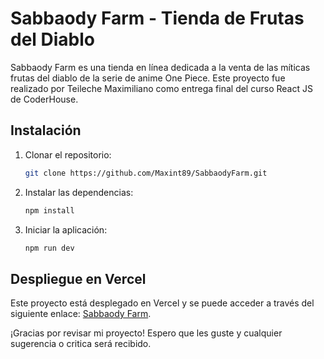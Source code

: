 # Sabbaody Farm - Tienda de Frutas del Diablo

Sabbaody Farm es una tienda en línea dedicada a la venta de las míticas frutas del diablo de la serie de anime One Piece.
Este proyecto fue realizado por Teileche Maximiliano como entrega final del curso React JS de CoderHouse.

## Instalación
1. Clonar el repositorio:
    ```bash
    git clone https://github.com/Maxint89/SabbaodyFarm.git
    ```
2. Instalar las dependencias:
    ```bash
    npm install
    ```
3. Iniciar la aplicación:
    ```bash
    npm run dev
    ```

## Despliegue en Vercel
Este proyecto está desplegado en Vercel y se puede acceder a través del siguiente enlace: [Sabbaody Farm](https://sabbaody-farm.vercel.app/).





¡Gracias por revisar mi proyecto! Espero que les guste y cualquier sugerencia o critica será recibido.
